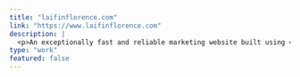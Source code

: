 ```yaml
---
title: "laifinflorence.com"
link: "https://www.laifinflorence.com"
description: |
  <p>An exceptionally fast and reliable marketing website built using <span class="tech"><i class="devicon-astro-plain"></i> Astro</span> and it's island architecture to deliver content with near-zero client-side JavaScript.</p>
type: "work"
featured: false
---
```

